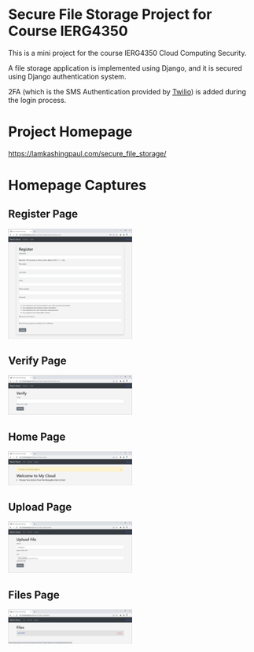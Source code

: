 # Secure File Storage Project for Course IERG4350

This is a mini project for the course IERG4350 Cloud Computing Security.

A file storage application is implemented using Django, and it is secured using Django authentication system.

2FA (which is the SMS Authentication provided by [Twilio](https://www.twilio.com/docs/usage/api)) is added during the login process.

# Project Homepage

https://lamkashingpaul.com/secure_file_storage/

# Homepage Captures
## Register Page
[<img src="images/register.png" width="50%"/>](images/register.png?raw=true "Register Page")
## Verify Page
[<img src="images/verify.png" width="50%"/>](images/verify.png?raw=true "Verify Page")
## Home Page
[<img src="images/home.png" width="50%"/>](images/home.png?raw=true "Home Page")
## Upload Page
[<img src="images/upload.png" width="50%"/>](images/upload.png?raw=true "Upload Page")
## Files Page
[<img src="images/files.png" width="50%"/>](images/files.png?raw=true "Files Page")
